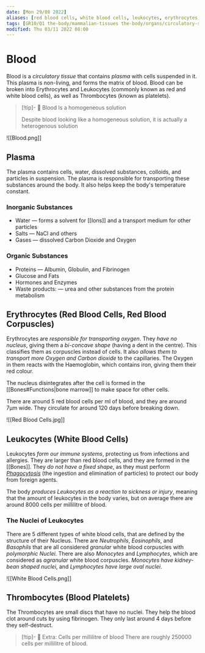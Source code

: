 ```yaml
---
date: [Mon 29/08 2022]
aliases: [red blood cells, white blood cells, leukocytes, erythrocytes, thrombocytes ]
tags: [GR10/Q1 the-body/mammalian-tissues the-body/organs/circulatory-system the-body/organs/circulatory-system ]
modified: Thu 03/11 2022 08:00
---
```

# Blood
Blood is a *circulatory tissue* that contains *plasma* with cells suspended in it. This plasma is non-living, and forms the matrix of blood. Blood can be broken into Erythrocytes and Leukocytes (commonly known as red and white blood cells), as well as Thrombocytes (known as platelets). 


> [!tip]- :star_struck: Blood Is a homogeneous solution
> 
> Despite blood looking like a homogeneous solution, it is actually a heterogenous solution

![[Blood.png]]

## Plasma
The plasma contains cells, water, dissolved substances, colloids, and particles in suspension. The plasma is responsible for transporting these substances around the body. It also helps keep the body's temperature constant. 
### Inorganic Substances
- Water — forms a solvent for [[Ions]] and a transport medium for other particles
- Salts — NaCl and others
- Gases — dissolved Carbon Dioxide and Oxygen
### Organic Substances
- Proteins — Albumin, Globulin, and Fibrinogen
- Glucose and Fats
- Hormones and Enzymes
- Waste products: — urea and other substances from the protein metabolism

## Erythrocytes (Red Blood Cells, Red Blood Corpuscles)
Erythrocytes are *responsible for transporting oxygen*. They *have no nucleus*, giving them a *bi-concave shape* (having a dent in the centre). This classifies them as corpuscles instead of cells. It also *allows them to transport more Oxygen and Carbon dioxide* to the capillaries. The Oxygen in them reacts with the Haemoglobin, which contains iron, giving them their red colour. 

The nucleus disintegrates after the cell is formed in the [[Bones#Functions|bone marrow]] to make space for other cells. 

There are around 5 red blood cells per ml of blood, and they are around 7μm wide. They circulate for around 120 days before breaking down. 

![[Red Blood Cells.jpg]]

## Leukocytes (White Blood Cells)
Leukocytes *form our immune systems*, protecting us from infections and allergies. They are larger than red blood cells, and they are formed in the [[Bones]]. They *do not have a fixed shape*, as they must perform *[Phagocytosis](https://en.wikipedia.org/wiki/Phagocytosis)* (the ingestion and elimination of particles) to protect our body from foreign agents. 

The body *produces Leukocytes as a reaction to sickness or injury*, meaning that the amount of leukocytes in the body varies, but on average there are around 8000 cells per millilitre of blood. 

### The Nuclei of Leukocytes
There are 5 different types of white blood cells, that are defined by the structure of their Nucleus. There are *Neutrophils*, *Eosinophils*, and *Basophils* that are all considered *granular* white blood corpuscles with *polymorphic Nuclei*. There are also *Monocytes* and *Lymphocytes*, which are considered as *agranular* white blood corpuscles. *Monocytes have kidney-bean shaped nuclei*, and *Lymphocytes have large oval nuclei*.

![[White Blood Cells.png]]

## Thrombocytes (Blood Platelets)
The Thrombocytes are small discs that have no nuclei. They help the blood clot around cuts by using fibrinogen. They only last around 4 days before they self-destruct. 


> [!tip]- :star_struck: Extra: Cells per millilitre of blood
> There are roughly 250000 cells per millilitre of blood.